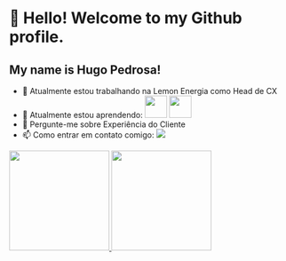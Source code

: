 # 👋 Hello! Welcome to my Github profile.
## My name is Hugo Pedrosa!

- 🔭 Atualmente estou trabalhando na Lemon Energia como Head de CX
- 🌱 Atualmente estou aprendendo: <img loading="lazy" src="https://cdn.jsdelivr.net/gh/devicons/devicon/icons/git/git-original.svg" width="40" height="40"/> <img loading="lazy" src="https://cdn.jsdelivr.net/gh/devicons/devicon@latest/icons/nodejs/nodejs-original.svg" width="40" height="40"/>
- 💬 Pergunte-me sobre Experiência do Cliente
- 📫 Como entrar em contato comigo: <a href="https://www.linkedin.com/in/hugojoanine/" target="_blank"><img loading="lazy" src="https://img.shields.io/badge/-LinkedIn-%230077B5?style=for-the-badge&logo=linkedin&logoColor=white" target="_blank"></a> 

<div>
<a href="hugoPedrosa13">
<img loading="lazy" height="180em" src="https://github-readme-stats.vercel.app/api/top-langs/?username=hugoPedrosa13&layout=compact&langs_count=7&theme=dracula"/>
<img loading="lazy" height="180em" src="https://github-readme-stats.vercel.app/api?username=hugoPedrosa13&show_icons=true&theme=dracula&include_all_commits=true&count_private=true"/>
</div>
